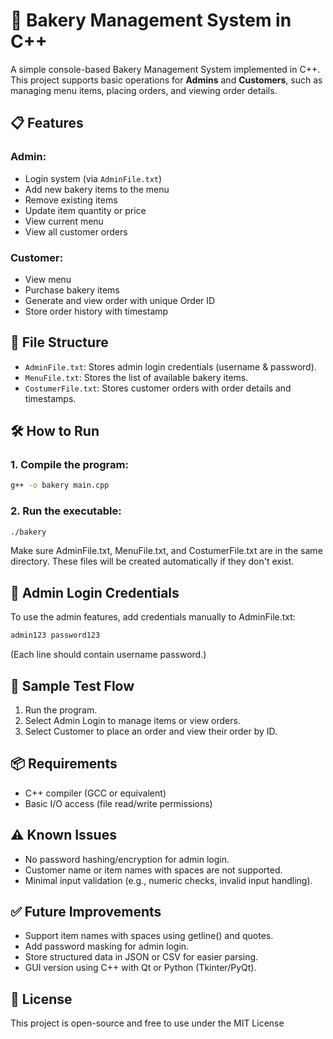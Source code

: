 # 🍞 Bakery Management System in C++ 
 
A simple console-based Bakery Management System implemented in C++. This project supports basic operations for **Admins** and **Customers**, such as managing menu items, placing orders, and viewing order details.

## 📋 Features

### Admin:
- Login system (via `AdminFile.txt`)
- Add new bakery items to the menu
- Remove existing items
- Update item quantity or price
- View current menu
- View all customer orders

### Customer:
- View menu
- Purchase bakery items
- Generate and view order with unique Order ID
- Store order history with timestamp

## 📁 File Structure

- `AdminFile.txt`: Stores admin login credentials (username & password).
- `MenuFile.txt`: Stores the list of available bakery items.
- `CostumerFile.txt`: Stores customer orders with order details and timestamps.

## 🛠️ How to Run

### 1. Compile the program:

```bash
g++ -o bakery main.cpp
```
### 2. Run the executable:
```bash
./bakery
```
Make sure AdminFile.txt, MenuFile.txt, and CostumerFile.txt are in the same directory. These files will be created automatically if they don't exist.
## 📝 Admin Login Credentials
To use the admin features, add credentials manually to AdminFile.txt:
```bash
admin123 password123
```
(Each line should contain username password.)
## 🧪 Sample Test Flow
1. Run the program.
2. Select Admin Login to manage items or view orders.
3. Select Customer to place an order and view their order by ID.

## 📦 Requirements
* C++ compiler (GCC or equivalent)
* Basic I/O access (file read/write permissions)

## ⚠️ Known Issues
* No password hashing/encryption for admin login.
* Customer name or item names with spaces are not supported.
* Minimal input validation (e.g., numeric checks, invalid input handling).

## ✅ Future Improvements
* Support item names with spaces using getline() and quotes.
* Add password masking for admin login.
* Store structured data in JSON or CSV for easier parsing.
* GUI version using C++ with Qt or Python (Tkinter/PyQt).
  
## 📄 License
This project is open-source and free to use under the MIT License
